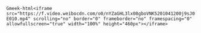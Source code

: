 `Gmeek-html<iframe src="https://f.video.weibocdn.com/o0/nYZaGHL3lx08gboVNK5201041200j9sJ0E010.mp4" scrolling="no" border="0" frameborder="no" framespacing="0" allowfullscreen="true" width="100%" height="460px"></iframe>`
